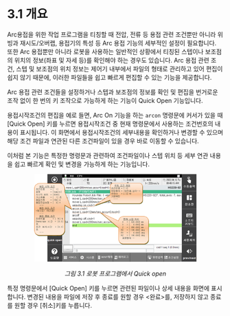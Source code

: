 ﻿# 3.1 개요

Arc용접을 위한 작업 프로그램을 티칭할 때 전압, 전류 등 용접 관련 조건뿐만 아니라 위빙과 재시도/오버랩, 용접기의 특성 등 Arc 용접 기능의 세부적인 설정이 필요합니다. 또한 Arc 용접뿐만 아니라 로봇을 사용하는 일반적인 상황에서 티칭된 스텝이나 보조점의 위치의 정보(좌표 및 자세 등)를 확인해야 하는 경우도 있습니다. Arc 용접 관련 조건, 스텝 및 보조점의 위치 정보는 제어기 내부에서 파일의 형태로 관리하고 있어 편집이 쉽지 않기 때문에, 이러한 파일들을 쉽고 빠르게 편집할 수 있는 기능을 제공합니다.

Arc 용접 관련 조건들을 설정하거나 스텝과 보조점의 정보를 확인 및 편집을 번거로운 조작 없이 한 번의 키 조작으로 가능하게 하는 기능이 Quick Open 기능입니다.

용접시작조건의 편집을 예로 들면, Arc On 기능을 하는 ```arcon``` 명령문에 커서가 있을 때 [Quick Open] 키를 누르면 용접시작조건 중 현재 명령문에서 사용하는 조건번호의 내용이 표시됩니다. 이 화면에서 용접시작조건의 세부내용을 확인하거나 변경할 수 있으며 해당 조건 파일과 연관된 다른 조건파일이 있을 경우 바로 이동할 수 있습니다.

이처럼 본 기능은 특정한 명령문과 관련하여 조건파일이나 스텝 위치 등 세부 연관 내용을 쉽고 빠르게 확인 및 변경을 가능하게 하는 기능입니다.

 
<p align="center">
 <img src="../_assets/3_1.png" width="75%"></img>
 <em><p align="center">그림 3.1 로봇 프로그램에서 Quick open</p></em>
</p>

특정 명령문에서 [Quick Open] 키를 누르면 관련된 파일이나 상세 내용을 화면에 표시합니다. 변경된 내용을 파일에 저장 후 종료를 원할 경우 <완료>를, 저장하지 않고 종료를 원할 경우 [취소]키를 누릅니다.
 
